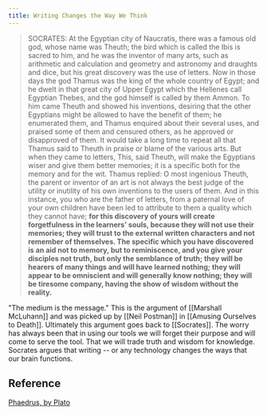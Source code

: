 ```yaml
---
title: Writing Changes the Way We Think
---
```


> SOCRATES: At the Egyptian city of Naucratis, there was a famous old god, whose name was Theuth; the bird which is called the Ibis is sacred to him, and he was the inventor of many arts, such as arithmetic and calculation and geometry and astronomy and draughts and dice, but his great discovery was the use of letters. Now in those days the god Thamus was the king of the whole country of Egypt; and he dwelt in that great city of Upper Egypt which the Hellenes call Egyptian Thebes, and the god himself is called by them Ammon. To him came Theuth and showed his inventions, desiring that the other Egyptians might be allowed to have the benefit of them; he enumerated them, and Thamus enquired about their several uses, and praised some of them and censured others, as he approved or disapproved of them. It would take a long time to repeat all that Thamus said to Theuth in praise or blame of the various arts. But when they came to letters, This, said Theuth, will make the Egyptians wiser and give them better memories; it is a specific both for the memory and for the wit. Thamus replied: O most ingenious Theuth, the parent or inventor of an art is not always the best judge of the utility or inutility of his own inventions to the users of them. And in this instance, you who are the father of letters, from a paternal love of your own children have been led to attribute to them a quality which they cannot have; **for this discovery of yours will create forgetfulness in the learners’ souls, because they will not use their memories; they will trust to the external written characters and not remember of themselves. The specific which you have discovered is an aid not to memory, but to reminiscence, and you give your disciples not truth, but only the semblance of truth; they will be hearers of many things and will have learned nothing; they will appear to be omniscient and will generally know nothing; they will be tiresome company, having the show of wisdom without the reality.**

"The medium is the message." This is the argument of [[Marshall McLuhann]] and was picked up by [[Neil Postman]] in [[Amusing Ourselves to Death]]. Ultimately this argument goes back to [[Socrates]]. The worry has always been that in using our tools we will forget their purpose and will come to serve the tool. That we will trade truth and wisdom for knowledge. Socrates argues that writing -- or any technology changes the ways that our brain functions. 

## Reference
[Phaedrus, by Plato](https://www.gutenberg.org/files/1636/1636-h/1636-h.htm)
